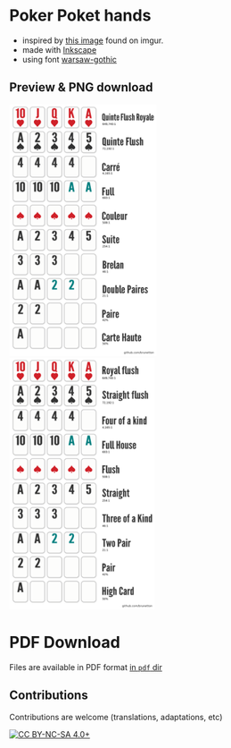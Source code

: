 # Poker Poket hands

- inspired by [this image](http://i.imgur.com/XlEhEIQ.jpg) found on imgur.
- made with [Inkscape](https://inkscape.org)
- using font [warsaw-gothic](https://www.fontspace.com/kineticplasma-fonts/warsaw-gothic)

## Preview & PNG download

<a href="png/poker%20hands%20-%20Fr.png"><img src="png/poker%20hands%20-%20Fr.png" style="height: 450px; margin-right: 3em"/></a>
<a href="png/poker%20hands.png"><img src="png/poker%20hands.png" style="height: 450px"/></a>

# PDF Download

Files are available in PDF format [in `pdf` dir](https://github.com/brunetton/poker_poket_hands/tree/master/pdf)

## Contributions

Contributions are welcome (translations, adaptations, etc)

[![CC BY-NC-SA 4.0+](https://i.creativecommons.org/l/by-nc-sa/4.0/88x31.png "CC BY-NC-SA 4.0+")](https://creativecommons.org/licenses/by-nc-sa/4.0/)
